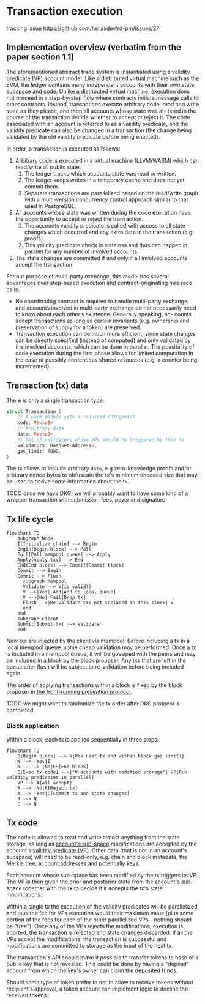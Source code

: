 # Transaction execution

tracking issue <https://github.com/heliaxdev/rd-pm/issues/27>

## Implementation overview (verbatim from the paper section 1.1)

The aforementioned abstract trade system is instantiated using a validity predicate (VP) account model. Like a distributed virtual machine such as the EVM, the ledger contains many independent accounts with their own state subspace and code. Unlike a distributed virtual machine, execution does not proceed in a step-by-step flow where contracts initiate message calls to other contracts. Instead, transactions execute arbitrary code, read and write state as they please, and then all accounts whose state was al- tered in the course of the transaction decide whether to accept or reject it. The code associated with an account is referred to as a validity predicate, and the validity predicate can also be changed in a transaction (the change being validated by the old validity predicate before being enacted).

In order, a transaction is executed as follows:
1. Arbitrary code is executed in a virtual machine (LLVM/WASM) which can read/write all public state.
    1. The ledger tracks which accounts state was read or written.
    2. The ledger keeps writes in a temporary cache and does not yet commit them.
    3. Separate transactions are parallelized based on the read/write graph with a multi-version concurrency control approach similar to that used in PostgreSQL.
2. All accounts whose state was written during the code execution have the opportunity to accept or reject the transaction.
    1. The accounts validity predicate is called with access to all state changes which occurred and any extra data in the transaction (e.g. proofs).
    2. This validity predicate check is stateless and thus can happen in parallel for any number of involved accounts.
3. The state changes are committed if and only if all involved accounts accept the transaction.

For our purpose of multi-party exchange, this model has several advantages over step-based execution and contract-originating message calls:
- No coordinating contract is required to handle multi-party exchange, and accounts involved in multi-party exchange do not necessarily need to know about each other’s existence. Generally speaking, ac- counts accept transactions as long as certain invariants (e.g. ownership and preservation of supply for a token) are preserved.
- Transaction execution can be much more efficient, since state changes can be directly specified (instead of computed) and only validated by the involved accounts, which can be done in parallel. The possibility of code execution during the first phase allows for limited computation in the case of possibly contentious shared resources (e.g. a counter being incremented).

## Transaction (tx) data

There is only a single transaction type:

```rust
struct Transaction {
    // A wasm module with a required entrypoint
    code: Vec<u8>
    // Arbitrary data
    data: Vec<u8>,
    // Set of validators whose VPs should be triggered by this tx
    validators: HashSet<Address>,
    gas_limit: TODO,
}
```

The tx allows to include arbitrary `data`, e.g zero-knowledge proofs and/or arbitrary nonce bytes to obfuscate the tx's minimum encoded size that may be used to derive some information about the tx.

TODO once we have DKG, we will probably want to have some kind of a wrapper transaction with submission fees, payer and signature

## Tx life cycle

```mermaid
flowchart TD
    subgraph Node
    I[Initialize chain] --> Begin
    Begin[Begin block] --> Poll
    Poll[Poll mempool queue] --> Apply
    Apply[Apply txs] --> End
    End[End block] --> Commit[Commit block]
    Commit --> Begin
    Commit --> Flush
      subgraph Mempool
      Validate --> V{is valid?}
      V -->|Yes| Add[Add to local queue]
      V -->|No| Fail[Drop tx]
      Flush -->|Re-validate txs not included in this block| V
      end
    end
    subgraph Client
    Submit[Submit tx] --> Validate
    end
```

New txs are injected by the client via mempool. Before including a tx in a local mempool queue, some cheap validation may be performed. Once a tx is included in a mempool queue, it will be gossiped with the peers and may be included in a block by the block proposer. Any txs that are left in the queue after flush will be subject to re-validation before being included again.

The order of applying transactions within a block is fixed by the block proposer in [the front-running prevention protocol](/explore/design/ledger/front-running.md).

TODO we might want to randomize the tx order after DKG protocol is completed

### Block application

Within a block, each tx is applied sequentially in three steps:

```mermaid
flowchart TD
    B[Begin block] --> N{Has next tx and within block gas limit?}
    N --> |Yes|E
    N -----> |No|EB[End block]
    E[Exec tx code] -->|"∀ accounts with modified storage"| VP[Run validity predicates in parallel]
    VP --> A{all accept}
    A --> |No|R[Reject tx]
    A --> |Yes|C[Commit tx and state changes]
    R --> N
    C --> N

```

## Tx code

The code is allowed to read and write almost anything from the state storage, as long as [account's sub-space](./accounts.md#dynamic-storage-sub-space) modifications are accepted by the account's [validity predicate (VP)](./vp.md). Other data (that is not in an account's subspace) will need to be read-only, e.g. chain and block metadata, the Merkle tree, account addresses and potentially keys.

Each account whose sub-space has been modified by the tx triggers its VP. The VP is then given the prior and posterior state from the account's sub-space together with the tx to decide if it accepts the tx's state modifications:

Within a single tx the execution of the validity predicates will be parallelized and thus the fee for VPs execution would their maximum value (plus some portion of the fees for each of the other parallelized VPs - nothing should be "free"). Once any of the VPs rejects the modifications, execution is aborted, the transaction is rejected and state changes discarded. If all the VPs accept the modifications, the transaction is successful and modifications are committed to storage as the input of the next tx.

The transaction's API should make it possible to transfer tokens to hash of a public key that is not revealed. This could be done by having a "deposit" account from which the key's owner can claim the deposited funds.

Should some type of token prefer to not to allow to receive tokens without recipient's approval, a token account can implement logic to decline the received tokens.

